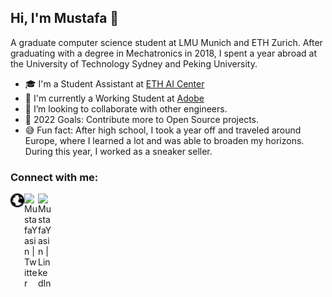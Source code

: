 ## Hi, I'm Mustafa 👋

A graduate computer science student at LMU Munich and ETH Zurich. After graduating with a degree in Mechatronics in 2018, I spent a year abroad at the University of Technology Sydney and Peking University.

- 🎓 I'm a Student Assistant at [ETH AI Center](https://ai.ethz.ch/)
- 🔭 I'm currently a Working Student at [Adobe](https://www.adobe.com/)
- 👯 I’m looking to collaborate with other engineers.
- 🥅 2022 Goals: Contribute more to Open Source projects.
- 😅 Fun fact: After high school, I took a year off and traveled around Europe, where I learned a lot and was able to broaden my horizons. During this year, I worked as a sneaker seller.

### Connect with me:

[<img align="left" alt="mustafayasin.com" width="22px" src="https://raw.githubusercontent.com/iconic/open-iconic/master/svg/globe.svg" />][website]
[<img align="left" alt="MustafaYasin | Twitter" width="22px" src="https://cdn.jsdelivr.net/npm/simple-icons@v3/icons/twitter.svg" />][twitter]
[<img align="left" alt="MustafaYasin | LinkedIn" width="22px" src="https://cdn.jsdelivr.net/npm/simple-icons@v3/icons/linkedin.svg" />][linkedin]

[website]: https://mustafayasin.com
[twitter]: https://twitter.com/darre1l
[linkedin]: https://www.linkedin.com/in/mustafayasin/
